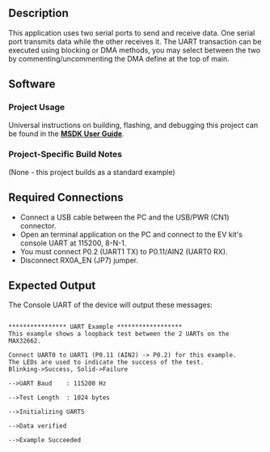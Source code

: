 ## Description

This application uses two serial ports to send and receive data.  One serial port transmits data while the other receives it. The UART transaction can be executed using blocking or DMA methods, you may select between the two by commenting/uncommenting the DMA define at the top of main.


## Software

### Project Usage

Universal instructions on building, flashing, and debugging this project can be found in the **[MSDK User Guide](https://analog-devices-msdk.github.io/msdk/USERGUIDE/)**.

### Project-Specific Build Notes

(None - this project builds as a standard example)

## Required Connections
-   Connect a USB cable between the PC and the USB/PWR (CN1) connector.
-   Open an terminal application on the PC and connect to the EV kit's console UART at 115200, 8-N-1.
-   You must connect P0.2 (UART1 TX) to P0.11/AIN2 (UART0 RX).
-   Disconnect RX0A_EN (JP7) jumper.

## Expected Output

The Console UART of the device will output these messages:

```

**************** UART Example ******************
This example shows a loopback test between the 2 UARTs on the MAX32662.

Connect UART0 to UART1 (P0.11 (AIN2) -> P0.2) for this example.
The LEDs are used to indicate the success of the test.
Blinking->Success, Solid->Failure

-->UART Baud    : 115200 Hz

-->Test Length  : 1024 bytes

-->Initializing UARTS

-->Data verified

-->Example Succeeded
```

